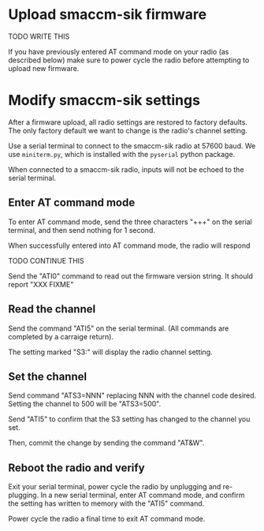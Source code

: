 
# Upload smaccm-sik firmware

TODO WRITE THIS

If you have previously entered AT command mode on your radio (as described
below) make sure to power cycle the radio before attempting to upload new
firmware.

# Modify smaccm-sik settings

After a firmware upload, all radio settings are restored to factory defaults.
The only factory default we want to change is the radio's channel setting.

Use a serial terminal to connect to the smaccm-sik radio at 57600 baud.
We use `miniterm.py`, which is installed with the `pyserial` python package.

When connected to a smaccm-sik radio, inputs will not be echoed to the serial
terminal.

## Enter AT command mode

To enter AT command mode, send the three characters "+++" on the serial
terminal, and then send nothing for 1 second.

When successfully entered into AT command mode, the radio will respond

TODO CONTINUE THIS

Send the "ATI0" command to read out the firmware version string. It should
report "XXX FIXME"

## Read the channel

Send the command "ATI5" on the serial terminal. (All commands are completed by a
carraige return).

The setting marked "S3:" will display the radio channel setting.

## Set the channel


Send command "ATS3=NNN" replacing NNN with the channel code desired. Setting the
channel to 500 will be "ATS3=500".

Send "ATI5" to confirm that the S3 setting has changed to the channel you set.

Then, commit the change by sending the command "AT&W".

## Reboot the radio and verify


Exit your serial terminal, power cycle the radio by unplugging and re-plugging.
In a new serial terminal, enter AT command mode, and confirm the setting has
written to memory with the "ATI5" command.

Power cycle the radio a final time to exit AT command mode.

